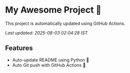 # My Awesome Project 🚀

This project is automatically updated using GitHub Actions.

_Last updated: 2025-08-03 02:04:28 IST_

## Features
- Auto-update README using Python 🐍
- Auto Git push with GitHub Actions 🤖
